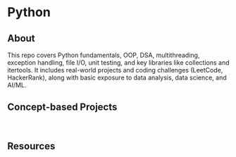 # Python

## About
This repo covers Python fundamentals, OOP, DSA, multithreading, exception handling, file I/O, unit testing, and key libraries like collections and itertools. It includes real-world projects and coding challenges (LeetCode, HackerRank), along with basic exposure to data analysis, data science, and AI/ML.


## Concept-based Projects

  

## Resources
